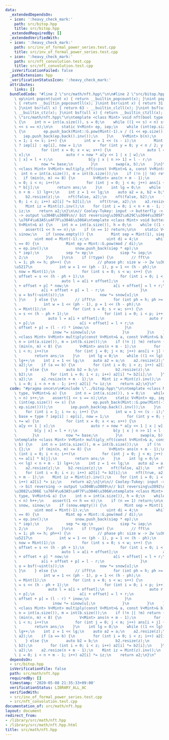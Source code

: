 ```yaml
---
data:
  _extendedDependsOn:
  - icon: ':heavy_check_mark:'
    path: src/bitop.hpp
    title: src/bitop.hpp
  _extendedRequiredBy: []
  _extendedVerifiedWith:
  - icon: ':heavy_check_mark:'
    path: src/inv_of_formal_power_series.test.cpp
    title: src/inv_of_formal_power_series.test.cpp
  - icon: ':heavy_check_mark:'
    path: src/nft_convolution.test.cpp
    title: src/nft_convolution.test.cpp
  _isVerificationFailed: false
  _pathExtension: hpp
  _verificationStatusIcon: ':heavy_check_mark:'
  attributes:
    links: []
  bundledCode: "#line 2 \"src/math/nft.hpp\"\n\n#line 2 \"src/bitop.hpp\"\n// bit\
    \ op\nint popcnt(uint x) { return __builtin_popcount(x); }\nint popcnt(ull x)\
    \ { return __builtin_popcountll(x); }\nint bsr(uint x) { return 31 - __builtin_clz(x);\
    \ }\nint bsr(ull x) { return 63 - __builtin_clzll(x); }\nint bsf(uint x) { return\
    \ __builtin_ctz(x); }\nint bsf(ull x) { return __builtin_ctzll(x); }\n#line 4\
    \ \"src/math/nft.hpp\"\n\ntemplate <class Mint> void nft(bool type, V<Mint>& a)\
    \ {\n    int n = int(a.size()), s = 0;\n    while ((1 << s) < n) s++;\n    assert(1\
    \ << s == n);\n\n    static V<Mint> ep, iep;\n    while (int(ep.size()) <= s)\
    \ {\n        ep.push_back(Mint::G.pow(Mint(-1).v / (1 << ep.size())));\n     \
    \   iep.push_back(ep.back().inv());\n    }\n    V<Mint> b(n);\n    for (int i\
    \ = 1; i <= s; i++) {\n        int w = 1 << (s - i);\n        Mint base = type\
    \ ? iep[i] : ep[i], now = 1;\n        for (int y = 0; y < n / 2; y += w) {\n \
    \           for (int x = 0; x < w; x++) {\n                auto l = a[y << 1 |\
    \ x];\n                auto r = now * a[y << 1 | x | w];\n                b[y\
    \ | x] = l + r;\n                b[y | x | n >> 1] = l - r;\n            }\n \
    \           now *= base;\n        }\n        swap(a, b);\n    }\n}\n\ntemplate\
    \ <class Mint> V<Mint> multiply_nft(const V<Mint>& a, const V<Mint>& b) {\n  \
    \  int n = int(a.size()), m = int(b.size());\n    if (!n || !m) return {};\n \
    \   if (min(n, m) <= 8) {\n        V<Mint> ans(n + m - 1);\n        for (int i\
    \ = 0; i < n; i++)\n            for (int j = 0; j < m; j++) ans[i + j] += a[i]\
    \ * b[j];\n        return ans;\n    }\n    int lg = 0;\n    while ((1 << lg) <\
    \ n + m - 1) lg++;\n    int z = 1 << lg;\n    auto a2 = a, b2 = b;\n    a2.resize(z);\n\
    \    b2.resize(z);\n    nft(false, a2);\n    nft(false, b2);\n    for (int i =\
    \ 0; i < z; i++) a2[i] *= b2[i];\n    nft(true, a2);\n    a2.resize(n + m - 1);\n\
    \    Mint iz = Mint(z).inv();\n    for (int i = 0; i < n + m - 1; i++) a2[i] *=\
    \ iz;\n    return a2;\n}\n\n// Cooley-Tukey: input -> butterfly -> bit reversing\
    \ -> output \u304B\u3089\n// bit reversing\u3092\u629C\u3044\u305F\u3082\u306E\
    \ \u76F4\u63A5\u4F7F\u3046\u306A\ntemplate <class Mint> void butterfly(bool type,\
    \ V<Mint>& a) {\n    int n = int(a.size()), h = 0;\n    while ((1 << h) < n) h++;\n\
    \    assert(1 << h == n);\n    if (n == 1) return;\n\n    static V<Mint> snow,\
    \ sinow;\n    if (snow.empty()) {\n        Mint sep = Mint(1), siep = Mint(1);\n\
    \        uint mod = Mint(-1).v;\n        uint di = 4;\n        while (mod % di\
    \ == 0) {\n            Mint ep = Mint::G.pow(mod / di);\n            Mint iep\
    \ = ep.inv();\n            snow.push_back(siep * ep);\n            sinow.push_back(sep\
    \ * iep);\n            sep *= ep;\n            siep *= iep;\n            di *=\
    \ 2;\n        }\n    }\n\n    if (!type) {\n        // fft\n        for (int ph\
    \ = 1; ph <= h; ph++) {\n            // phase ph: size w -> 2w \u306E FFT, p \u4E26\
    \u5217\n            int w = 1 << (ph - 1), p = 1 << (h - ph);\n            Mint\
    \ now = Mint(1);\n            for (int s = 0; s < w; s++) {\n                int\
    \ offset = s << (h - ph + 1);\n                for (int i = 0; i < p; i++) {\n\
    \                    auto l = a[i + offset];\n                    auto r = a[i\
    \ + offset + p] * now;\n                    a[i + offset] = l + r;\n         \
    \           a[i + offset + p] = l - r;\n                }\n                int\
    \ u = bsf(~uint(s));\n                now *= snow[u];\n            }\n       \
    \ }\n    } else {\n        // ifft\n        for (int ph = h; ph >= 1; ph--) {\n\
    \            int w = 1 << (ph - 1), p = 1 << (h - ph);\n            Mint inow\
    \ = Mint(1);\n            for (int s = 0; s < w; s++) {\n                int offset\
    \ = s << (h - ph + 1);\n                for (int i = 0; i < p; i++) {\n      \
    \              auto l = a[i + offset];\n                    auto r = a[i + offset\
    \ + p];\n                    a[i + offset] = l + r;\n                    a[i +\
    \ offset + p] = (l - r) * inow;\n                }\n                int u = bsf(~uint(s));\n\
    \                inow *= sinow[u];\n            }\n        }\n    }\n}\n\ntemplate\
    \ <class Mint> V<Mint> multiply(const V<Mint>& a, const V<Mint>& b) {\n    int\
    \ n = int(a.size()), m = int(b.size());\n    if (!n || !m) return {};\n    if\
    \ (min(n, m) < 8) {\n        V<Mint> ans(n + m - 1);\n        for (int i = 0;\
    \ i < n; i++)\n            for (int j = 0; j < m; j++) ans[i + j] += a[i] * b[j];\n\
    \        return ans;\n    }\n    int lg = 0;\n    while ((1 << lg) < n + m - 1)\
    \ lg++;\n    int z = 1 << lg;\n    auto a2 = a;\n    a2.resize(z);\n    butterfly(false,\
    \ a2);\n    if (a == b) {\n        for (int i = 0; i < z; i++) a2[i] *= a2[i];\n\
    \    } else {\n        auto b2 = b;\n        b2.resize(z);\n        butterfly(false,\
    \ b2);\n        for (int i = 0; i < z; i++) a2[i] *= b2[i];\n    }\n    butterfly(true,\
    \ a2);\n    a2.resize(n + m - 1);\n    Mint iz = Mint(z).inv();\n    for (int\
    \ i = 0; i < n + m - 1; i++) a2[i] *= iz;\n    return a2;\n}\n"
  code: "#pragma once\n\n#include \"../bitop.hpp\"\n\ntemplate <class Mint> void nft(bool\
    \ type, V<Mint>& a) {\n    int n = int(a.size()), s = 0;\n    while ((1 << s)\
    \ < n) s++;\n    assert(1 << s == n);\n\n    static V<Mint> ep, iep;\n    while\
    \ (int(ep.size()) <= s) {\n        ep.push_back(Mint::G.pow(Mint(-1).v / (1 <<\
    \ ep.size())));\n        iep.push_back(ep.back().inv());\n    }\n    V<Mint> b(n);\n\
    \    for (int i = 1; i <= s; i++) {\n        int w = 1 << (s - i);\n        Mint\
    \ base = type ? iep[i] : ep[i], now = 1;\n        for (int y = 0; y < n / 2; y\
    \ += w) {\n            for (int x = 0; x < w; x++) {\n                auto l =\
    \ a[y << 1 | x];\n                auto r = now * a[y << 1 | x | w];\n        \
    \        b[y | x] = l + r;\n                b[y | x | n >> 1] = l - r;\n     \
    \       }\n            now *= base;\n        }\n        swap(a, b);\n    }\n}\n\
    \ntemplate <class Mint> V<Mint> multiply_nft(const V<Mint>& a, const V<Mint>&\
    \ b) {\n    int n = int(a.size()), m = int(b.size());\n    if (!n || !m) return\
    \ {};\n    if (min(n, m) <= 8) {\n        V<Mint> ans(n + m - 1);\n        for\
    \ (int i = 0; i < n; i++)\n            for (int j = 0; j < m; j++) ans[i + j]\
    \ += a[i] * b[j];\n        return ans;\n    }\n    int lg = 0;\n    while ((1\
    \ << lg) < n + m - 1) lg++;\n    int z = 1 << lg;\n    auto a2 = a, b2 = b;\n\
    \    a2.resize(z);\n    b2.resize(z);\n    nft(false, a2);\n    nft(false, b2);\n\
    \    for (int i = 0; i < z; i++) a2[i] *= b2[i];\n    nft(true, a2);\n    a2.resize(n\
    \ + m - 1);\n    Mint iz = Mint(z).inv();\n    for (int i = 0; i < n + m - 1;\
    \ i++) a2[i] *= iz;\n    return a2;\n}\n\n// Cooley-Tukey: input -> butterfly\
    \ -> bit reversing -> output \u304B\u3089\n// bit reversing\u3092\u629C\u3044\u305F\
    \u3082\u306E \u76F4\u63A5\u4F7F\u3046\u306A\ntemplate <class Mint> void butterfly(bool\
    \ type, V<Mint>& a) {\n    int n = int(a.size()), h = 0;\n    while ((1 << h)\
    \ < n) h++;\n    assert(1 << h == n);\n    if (n == 1) return;\n\n    static V<Mint>\
    \ snow, sinow;\n    if (snow.empty()) {\n        Mint sep = Mint(1), siep = Mint(1);\n\
    \        uint mod = Mint(-1).v;\n        uint di = 4;\n        while (mod % di\
    \ == 0) {\n            Mint ep = Mint::G.pow(mod / di);\n            Mint iep\
    \ = ep.inv();\n            snow.push_back(siep * ep);\n            sinow.push_back(sep\
    \ * iep);\n            sep *= ep;\n            siep *= iep;\n            di *=\
    \ 2;\n        }\n    }\n\n    if (!type) {\n        // fft\n        for (int ph\
    \ = 1; ph <= h; ph++) {\n            // phase ph: size w -> 2w \u306E FFT, p \u4E26\
    \u5217\n            int w = 1 << (ph - 1), p = 1 << (h - ph);\n            Mint\
    \ now = Mint(1);\n            for (int s = 0; s < w; s++) {\n                int\
    \ offset = s << (h - ph + 1);\n                for (int i = 0; i < p; i++) {\n\
    \                    auto l = a[i + offset];\n                    auto r = a[i\
    \ + offset + p] * now;\n                    a[i + offset] = l + r;\n         \
    \           a[i + offset + p] = l - r;\n                }\n                int\
    \ u = bsf(~uint(s));\n                now *= snow[u];\n            }\n       \
    \ }\n    } else {\n        // ifft\n        for (int ph = h; ph >= 1; ph--) {\n\
    \            int w = 1 << (ph - 1), p = 1 << (h - ph);\n            Mint inow\
    \ = Mint(1);\n            for (int s = 0; s < w; s++) {\n                int offset\
    \ = s << (h - ph + 1);\n                for (int i = 0; i < p; i++) {\n      \
    \              auto l = a[i + offset];\n                    auto r = a[i + offset\
    \ + p];\n                    a[i + offset] = l + r;\n                    a[i +\
    \ offset + p] = (l - r) * inow;\n                }\n                int u = bsf(~uint(s));\n\
    \                inow *= sinow[u];\n            }\n        }\n    }\n}\n\ntemplate\
    \ <class Mint> V<Mint> multiply(const V<Mint>& a, const V<Mint>& b) {\n    int\
    \ n = int(a.size()), m = int(b.size());\n    if (!n || !m) return {};\n    if\
    \ (min(n, m) < 8) {\n        V<Mint> ans(n + m - 1);\n        for (int i = 0;\
    \ i < n; i++)\n            for (int j = 0; j < m; j++) ans[i + j] += a[i] * b[j];\n\
    \        return ans;\n    }\n    int lg = 0;\n    while ((1 << lg) < n + m - 1)\
    \ lg++;\n    int z = 1 << lg;\n    auto a2 = a;\n    a2.resize(z);\n    butterfly(false,\
    \ a2);\n    if (a == b) {\n        for (int i = 0; i < z; i++) a2[i] *= a2[i];\n\
    \    } else {\n        auto b2 = b;\n        b2.resize(z);\n        butterfly(false,\
    \ b2);\n        for (int i = 0; i < z; i++) a2[i] *= b2[i];\n    }\n    butterfly(true,\
    \ a2);\n    a2.resize(n + m - 1);\n    Mint iz = Mint(z).inv();\n    for (int\
    \ i = 0; i < n + m - 1; i++) a2[i] *= iz;\n    return a2;\n}\n"
  dependsOn:
  - src/bitop.hpp
  isVerificationFile: false
  path: src/math/nft.hpp
  requiredBy: []
  timestamp: '2020-05-08 21:35:33+09:00'
  verificationStatus: LIBRARY_ALL_AC
  verifiedWith:
  - src/inv_of_formal_power_series.test.cpp
  - src/nft_convolution.test.cpp
documentation_of: src/math/nft.hpp
layout: document
redirect_from:
- /library/src/math/nft.hpp
- /library/src/math/nft.hpp.html
title: src/math/nft.hpp
---
```

